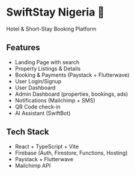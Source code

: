 # SwiftStay Nigeria 🏨
Hotel & Short-Stay Booking Platform

## Features
- Landing Page with search
- Property Listings & Details
- Booking & Payments (Paystack + Flutterwave)
- User Login/Signup
- User Dashboard
- Admin Dashboard (properties, bookings, ads)
- Notifications (Mailchimp + SMS)
- QR Code check-in
- AI Assistant (SwiftBot)

## Tech Stack
- React + TypeScript + Vite
- Firebase (Auth, Firestore, Functions, Hosting)
- Paystack + Flutterwave
- Mailchimp API
